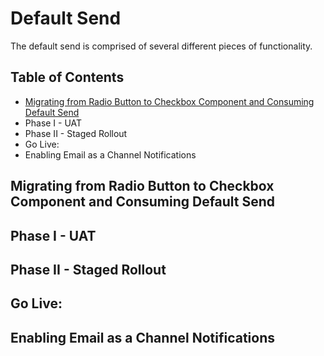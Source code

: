 # Default Send 
The default send is comprised of several different pieces of functionality. 

## Table of Contents
- [Migrating from Radio Button to Checkbox Component and Consuming Default Send](#Migrating-from-Radio-Button-to-Checkbox-Component-and-Consuming-Default-Send)
- Phase I - UAT
- Phase II - Staged Rollout
- Go Live:
- Enabling Email as a Channel Notifications

## Migrating from Radio Button to Checkbox Component and Consuming Default Send

## Phase I - UAT 

## Phase II - Staged Rollout 

## Go Live: 


## Enabling Email as a Channel Notifications
